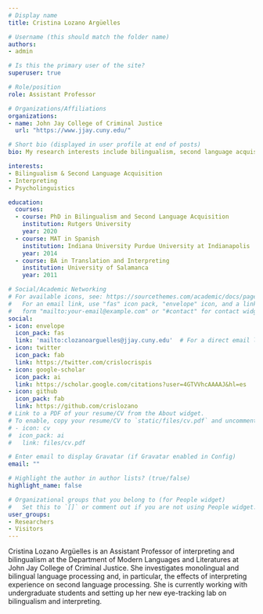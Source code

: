 ```yaml
---
# Display name
title: Cristina Lozano Argüelles

# Username (this should match the folder name)
authors:
- admin

# Is this the primary user of the site?
superuser: true

# Role/position
role: Assistant Professor

# Organizations/Affiliations
organizations:
- name: John Jay College of Criminal Justice
  url: "https://www.jjay.cuny.edu/"

# Short bio (displayed in user profile at end of posts)
bio: My research interests include bilingualism, second language acquisition, interpreting.

interests:
- Bilingualism & Second Language Acquisition
- Interpreting
- Psycholinguistics

education:
  courses:
  - course: PhD in Bilingualism and Second Language Acquisition
    institution: Rutgers University
    year: 2020
  - course: MAT in Spanish
    institution: Indiana University Purdue University at Indianapolis
    year: 2014
  - course: BA in Translation and Interpreting
    institution: University of Salamanca
    year: 2011

# Social/Academic Networking
# For available icons, see: https://sourcethemes.com/academic/docs/page-builder/#icons
#   For an email link, use "fas" icon pack, "envelope" icon, and a link in the
#   form "mailto:your-email@example.com" or "#contact" for contact widget.
social:
- icon: envelope
  icon_pack: fas
  link: 'mailto:clozanoarguelles@jjay.cuny.edu'  # For a direct email link, use "mailto:test@example.org".
- icon: twitter
  icon_pack: fab
  link: https://twitter.com/crislocrispis
- icon: google-scholar
  icon_pack: ai
  link: https://scholar.google.com/citations?user=4GTVVhcAAAAJ&hl=es
- icon: github
  icon_pack: fab
  link: https://github.com/crislozano
# Link to a PDF of your resume/CV from the About widget.
# To enable, copy your resume/CV to `static/files/cv.pdf` and uncomment the lines below.
# - icon: cv
#  icon_pack: ai
#   link: files/cv.pdf

# Enter email to display Gravatar (if Gravatar enabled in Config)
email: ""

# Highlight the author in author lists? (true/false)
highlight_name: false

# Organizational groups that you belong to (for People widget)
#   Set this to `[]` or comment out if you are not using People widget.
user_groups:
- Researchers
- Visitors
---
```


Cristina Lozano Argüelles is an Assistant Professor of interpreting and bilingualism at the Department of Modern Languages and Literatures at John Jay College of Criminal Justice. She investigates monolingual and bilingual language processing and, in particular, the effects of interpreting experience on second language processing. She is currently working with undergraduate students and setting up her new eye-tracking lab on bilingualism and interpreting.
